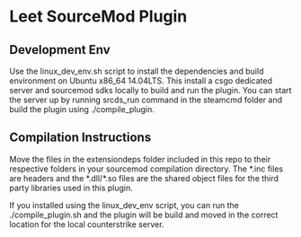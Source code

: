 # Leet SourceMod Plugin

## Development Env
Use the linux\_dev\_env.sh script to install the dependencies and build environment on Ubuntu x86\_64 14.04LTS. This install a csgo dedicated server and sourcemod sdks locally to build and run the plugin. You can start the server up by running srcds_run command in the steamcmd folder and build the plugin using ./compile\_plugin.

## Compilation Instructions
Move the files in the extensiondeps folder included in this repo to their respective folders in your sourcemod compilation directory. The \*.inc files are headers and the \*.dll/\*.so files are the shared object files for the third party libraries used in this plugin.

If you installed using the linux\_dev\_env script, you can run the ./compile\_plugin.sh and the plugin will be build and moved in the correct location for the local counterstrike server.

